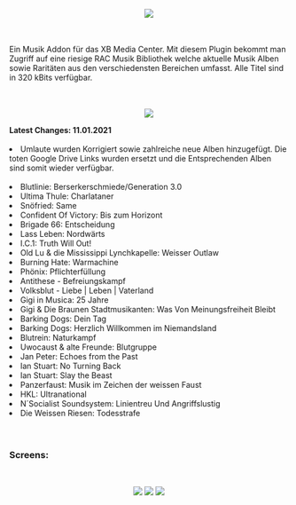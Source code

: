<p align="center"><img src="https://raw.githubusercontent.com/RAConquista/plugin.audio.nsm88/master/docs/images/NSM_Logo_500px.png"></p>
<br>
<br>
Ein Musik Addon für das XB Media Center. Mit diesem Plugin bekommt man Zugriff auf eine riesige RAC Musik Bibliothek welche aktuelle Musik Alben sowie Raritäten aus den verschiedensten Bereichen umfasst. Alle Titel sind in 320 kBits verfügbar.
<br>
<br>
<br>
<p align="center"><img src="https://raw.githubusercontent.com/RAConquista/plugin.audio.nsm88/master/docs/images/Blutlinie.png"></p>
<b>Latest Changes: 11.01.2021</b> 
<br>
<br>
<li>Umlaute wurden Korrigiert sowie zahlreiche neue Alben hinzugefügt. Die toten Google Drive Links wurden ersetzt und die Entsprechenden Alben sind somit wieder verfügbar.</li>
<br>
<li>Blutlinie: Berserkerschmiede/Generation 3.0</li>

<li>Ultima Thule: Charlataner</li>
<li>Snöfried: Same</li>
<li>Confident Of Victory: Bis zum Horizont</li>
<li>Brigade 66: Entscheidung</li>
<li>Lass Leben: Nordwärts</li>
<li>I.C.1: Truth Will Out!</li>
<li>Old Lu & die Mississippi Lynchkapelle: Weisser Outlaw</li>
<li>Burning Hate: Warmachine</li>
<li>Phönix: Pflichterfüllung</li>
<li>Antithese - Befreiungskampf</li>
<li>Volksblut - Liebe | Leben | Vaterland</li>
<li>Gigi in Musica: 25 Jahre</li>
<li>Gigi & Die Braunen Stadtmusikanten: Was Von Meinungsfreiheit Bleibt</li>
<li>Barking Dogs: Dein Tag</li>
<li>Barking Dogs: Herzlich Willkommen im Niemandsland</li>
<li>Blutrein: Naturkampf</li>
<li>Uwocaust & alte Freunde: Blutgruppe</li>
<li>Jan Peter: Echoes from the Past</li>
<li>Ian Stuart: No Turning Back</li>
<li>Ian Stuart: Slay the Beast</li>
<li>Panzerfaust: Musik im Zeichen der weissen Faust</li>
<li>HKL: Ultranational</li>
<li>N´Socialist Soundsystem: Linientreu Und Angriffslustig</li>
<li>Die Weissen Riesen: Todesstrafe</li>
<br>
<br>
<h3>Screens:</h3>
<br>
<p align="center"><img src="https://raw.githubusercontent.com/RAConquista/plugin.audio.nsm88/master/docs/images/nsm_01.png"> <img src="https://raw.githubusercontent.com/RAConquista/plugin.audio.nsm88/master/docs/images/nsm_02.png"> <img src="https://raw.githubusercontent.com/RAConquista/plugin.audio.nsm88/master/docs/images/nsm_03.png"></p>
